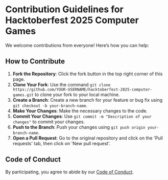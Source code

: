 # Contribution Guidelines for Hacktoberfest 2025 Computer Games

We welcome contributions from everyone! Here’s how you can help:

## How to Contribute
1. **Fork the Repository**: Click the fork button in the top right corner of this page.
2. **Clone Your Fork**: Use the command `git clone https://github.com/YOUR-USERNAME/hacktoberfest-2025-computer-games.git` to clone your fork to your local machine.
3. **Create a Branch**: Create a new branch for your feature or bug fix using `git checkout -b your-branch-name`.
4. **Make Your Changes**: Make the necessary changes to the code.
5. **Commit Your Changes**: Use `git commit -m "Description of your changes"` to commit your changes.
6. **Push to the Branch**: Push your changes using `git push origin your-branch-name`.
7. **Open a Pull Request**: Go to the original repository and click on the 'Pull requests' tab, then click on 'New pull request'.

## Code of Conduct
By participating, you agree to abide by our [Code of Conduct](CODE_OF_CONDUCT.md).